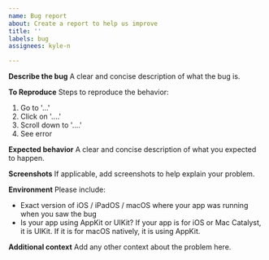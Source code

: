 ```yaml
---
name: Bug report
about: Create a report to help us improve
title: ''
labels: bug
assignees: kyle-n

---
```


**Describe the bug**
A clear and concise description of what the bug is.

**To Reproduce**
Steps to reproduce the behavior:
1. Go to '...'
2. Click on '....'
3. Scroll down to '....'
4. See error

**Expected behavior**
A clear and concise description of what you expected to happen.

**Screenshots**
If applicable, add screenshots to help explain your problem.

**Environment**
Please include:
- Exact version of iOS / iPadOS / macOS where your app was running when you saw the bug
- Is your app using AppKit or UIKit? If your app is for iOS or Mac Catalyst, it is UIKit. If it is for macOS natively, it is using AppKit.

**Additional context**
Add any other context about the problem here.
